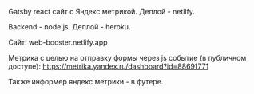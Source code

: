  Gatsby react сайт с Яндекс метрикой. Деплой - netlify.
 
 Backend - node.js. Деплой  - heroku.
 
 Сайт: web-booster.netlify.app
 
 Метрика с целью на отправку формы через js событие (в публичном доступе): https://metrika.yandex.ru/dashboard?id=88691771

Также информер яндекс метрики - в футере.
